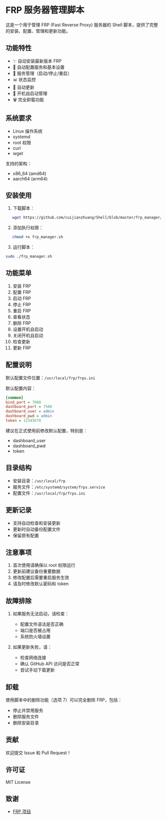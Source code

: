 # FRP 服务器管理脚本

这是一个用于管理 FRP (Fast Reverse Proxy) 服务器的 Shell 脚本，提供了完整的安装、配置、管理和更新功能。

## 功能特性

- ✨ 自动安装最新版本 FRP
- 🔧 自动配置服务和基本设置
- 🚀 服务管理（启动/停止/重启）
- 📊 状态监控
- 🔄 自动更新
- 🔌 开机自启动管理
- 🗑️ 完全卸载功能

## 系统要求

- Linux 操作系统
- systemd
- root 权限
- curl
- wget

支持的架构：
- x86_64 (amd64)
- aarch64 (arm64)

## 安装使用

1. 下载脚本：
```bash
   wget https://github.com/cuijianzhuang/Shell/blob/master/frp_manager/frp_manager.sh
```
2. 添加执行权限：
```bash
   chmod +x frp_manager.sh
```

3. 运行脚本：

```bash
sudo ./frp_manager.sh
```

## 功能菜单

1. 安装 FRP
2. 配置 FRP
3. 启动 FRP
4. 停止 FRP
5. 重启 FRP
6. 查看状态
7. 删除 FRP
8. 设置开机自启动
9. 关闭开机自启动
10. 检查更新
11. 更新 FRP

## 配置说明

默认配置文件位置：`/usr/local/frp/frps.ini`

默认配置内容：

```ini
[common]
bind_port = 7000
dashboard_port = 7500
dashboard_user = admin
dashboard_pwd = admin
token = 12345678
```
建议在正式使用前修改默认配置，特别是：
- dashboard_user
- dashboard_pwd
- token

## 目录结构

- 安装目录：`/usr/local/frp`
- 服务文件：`/etc/systemd/system/frps.service`
- 配置文件：`/usr/local/frp/frps.ini`

## 更新记录

- 支持自动检查和安装更新
- 更新时自动备份配置文件
- 保留原有配置

## 注意事项

1. 首次使用请确保以 root 权限运行
2. 更新前建议备份重要数据
3. 修改配置后需要重启服务生效
4. 请及时修改默认密码和 token

## 故障排除

1. 如果服务无法启动，请检查：
   - 配置文件语法是否正确
   - 端口是否被占用
   - 系统防火墙设置

2. 如果更新失败，请：
   - 检查网络连接
   - 确认 GitHub API 访问是否正常
   - 尝试手动下载更新

## 卸载

使用脚本中的删除功能（选项 7）可以完全删除 FRP，包括：
- 停止并禁用服务
- 删除服务文件
- 删除安装目录

## 贡献

欢迎提交 Issue 和 Pull Request！

## 许可证

MIT License

## 致谢

- [FRP 项目](https://github.com/fatedier/frp)


